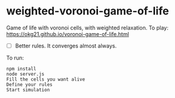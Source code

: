 # weighted-voronoi-game-of-life
Game of life with voronoi cells, with weighted relaxation.
To play: https://okg21.github.io/voronoi-game-of-life.html
- [ ] Better rules. It converges almost always.

To run:
```
npm install
node server.js
Fill the cells you want alive
Define your rules
Start simulation
```
